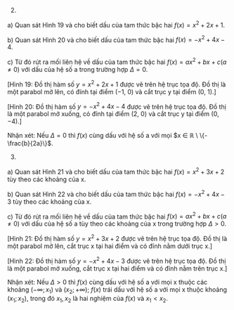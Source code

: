 2.
a) Quan sát Hình 19 và cho biết dấu của tam thức bậc hai $f(x) = x^2 + 2x + 1$.

b) Quan sát Hình 20 và cho biết dấu của tam thức bậc hai $f(x) = - x^2 + 4x - 4$.

c) Từ đó rút ra mối liên hệ về dấu của tam thức bậc hai $f(x) = ax^2 + bx + c (a ≠ 0)$ với dấu của hệ số a trong trường hợp $Δ = 0$.

[Hình 19: Đồ thị hàm số $y = x^2 + 2x + 1$ được vẽ trên hệ trục tọa độ. Đồ thị là một parabol mở lên, có đỉnh tại điểm (−1, 0) và cắt trục y tại điểm (0, 1).]

[Hình 20: Đồ thị hàm số $y = -x^2 + 4x - 4$ được vẽ trên hệ trục tọa độ. Đồ thị là một parabol mở xuống, có đỉnh tại điểm (2, 0) và cắt trục y tại điểm (0, −4).]

Nhận xét: Nếu $Δ = 0$ thì $f(x)$ cùng dấu với hệ số a với mọi $x ∈ ℝ \ \{-\frac{b}{2a}\}$.

3.
a) Quan sát Hình 21 và cho biết dấu của tam thức bậc hai $f(x) = x^2 + 3x + 2$ tùy theo các khoảng của x.

b) Quan sát Hình 22 và cho biết dấu của tam thức bậc hai $f(x) = - x^2 + 4x - 3$ tùy theo các khoảng của x.

c) Từ đó rút ra mối liên hệ về dấu của tam thức bậc hai $f(x) = ax^2 + bx + c (a ≠ 0)$ với dấu của hệ số a tùy theo các khoảng của x trong trường hợp $Δ > 0$.

[Hình 21: Đồ thị hàm số $y = x^2 + 3x + 2$ được vẽ trên hệ trục tọa độ. Đồ thị là một parabol mở lên, cắt trục x tại hai điểm và có đỉnh nằm dưới trục x.]

[Hình 22: Đồ thị hàm số $y = -x^2 + 4x - 3$ được vẽ trên hệ trục tọa độ. Đồ thị là một parabol mở xuống, cắt trục x tại hai điểm và có đỉnh nằm trên trục x.]

Nhận xét: Nếu $Δ > 0$ thì $f(x)$ cùng dấu với hệ số a với mọi x thuộc các khoảng $(−∞; x_1)$ và $(x_2; +∞)$; $f(x)$ trái dấu với hệ số a với mọi x thuộc khoảng $(x_1; x_2)$, trong đó $x_1, x_2$ là hai nghiệm của $f(x)$ và $x_1 < x_2$.